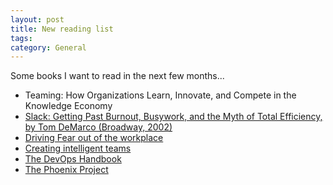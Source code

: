 ```yaml
---
layout: post
title: New reading list
tags: 
category: General
---
```


Some books I want to read in the next few months...  

* Teaming: How Organizations Learn, Innovate, and Compete in the Knowledge Economy  
* [Slack: Getting Past Burnout, Busywork, and the Myth of Total Efficiency, by Tom DeMarco (Broadway, 2002)](https://www.amazon.com/Slack-Getting-Burnout-Busywork-Efficiency/dp/0767907698)  
* [Driving Fear out of the workplace](https://www.amazon.com/Driving-Fear-Out-Workplace-High-Performance/dp/0787939684) 
* [Creating intelligent teams](https://www.amazon.com/Creating-Intelligent-teams-Anne-Rød/dp/186922583X)   
* [The DevOps Handbook](https://www.amazon.com/DevOps-Handbook-World-Class-Reliability-Organizations/dp/1942788002)  
* [The Phoenix Project](https://www.amazon.com/Phoenix-Project-DevOps-Helping-Business-ebook/dp/B00AZRBLHO)  
